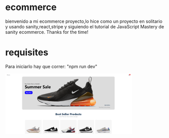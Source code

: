 # ecommerce
bienvenido a mi ecommerce proyecto,lo hice como un proyecto en solitario y usando sanity,react,stripe y siguiendo el tutorial de JavaScript Mastery de sanity ecommerce.
Thanks for the time!

# requisites
Para iniciarlo hay que correr: "npm run dev"

<img src="image\imagen.png" width="400"/>